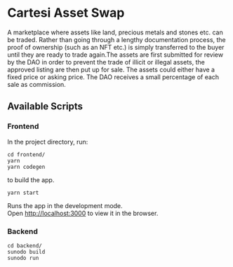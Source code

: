 # Cartesi Asset Swap

A marketplace where assets like land, precious metals and stones etc. can be traded. Rather than going through a lengthy documentation process, the proof of ownership (such as an NFT etc.) is simply transferred to the buyer until they are ready to trade again.The assets are first submitted for review by the DAO in order to prevent the trade of illicit or illegal assets, the approved listing are then put up for sale. The assets could either have a fixed price or asking price. The DAO receives a small percentage of each sale as commission.

## Available Scripts

### Frontend
In the project directory, run:

```shell
cd frontend/
yarn
yarn codegen
```

to build the app.

```shell
yarn start
```

Runs the app in the development mode.\
Open [http://localhost:3000](http://localhost:3000) to view it in the browser.

### Backend

```shell
cd backend/
sunodo build
sunodo run
```
